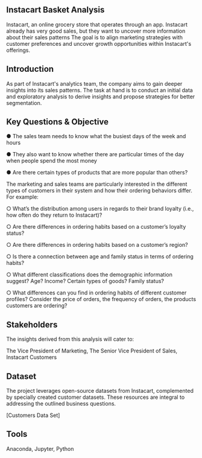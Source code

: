 ## Instacart Basket Analysis
Instacart, an online grocery store that operates through an app. Instacart already has very good sales, but they want to uncover more information about their sales patterns
The goal is to align marketing strategies with customer preferences and uncover growth opportunities within Instacart's offerings.

## Introduction
As part of Instacart's analytics team, the company aims to gain deeper insights into its sales patterns. The task at hand is to conduct an initial data and exploratory analysis to derive insights and propose strategies for better segmentation.

## Key Questions & Objective
● The sales team needs to know what the busiest days of the week and hours 

● They also want to know whether there are particular times of the day when people
spend the most money

● Are there certain types of products that are more popular than others? 

The marketing and sales teams are particularly interested in the different types of
customers in their system and how their ordering behaviors differ. For example:

○ What’s the distribution among users in regards to their brand loyalty (i.e., how
often do they return to Instacart)?

○ Are there differences in ordering habits based on a customer’s loyalty status?

○ Are there differences in ordering habits based on a customer’s region?

○ Is there a connection between age and family status in terms of ordering
habits?

○ What different classifications does the demographic information suggest?
Age? Income? Certain types of goods? Family status?

○ What differences can you find in ordering habits of different customer
profiles? Consider the price of orders, the frequency of orders, the products
customers are ordering?

## Stakeholders
The insights derived from this analysis will cater to:

The Vice President of Marketing, 
The Senior Vice President of Sales, 
Instacart Customers


## Dataset
The project leverages open-source datasets from Instacart, complemented by specially created customer datasets. These resources are integral to addressing the outlined business questions.

[Customers Data Set]

## Tools
Anaconda, 
Jupyter, 
Python
